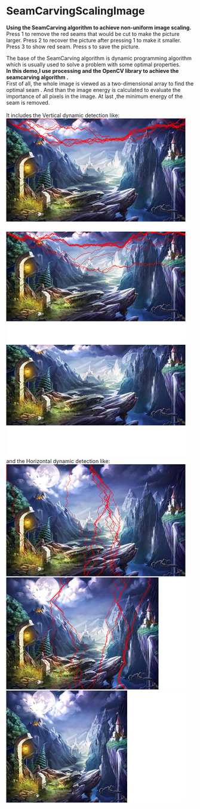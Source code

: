# SeamCarvingScalingImage
**Using the SeamCarving algorithm to achieve non-uniform image scaling.**<br />
Press 1 to remove the red seams that would be cut to make the picture larger.
Press 2 to recover the picture after pressing 1 to make it smaller.
Press 3 to show red seam.
Press s to save the picture.

The base of the SeamCarving algorithm is dynamic programming algorithm which is usually used to solve a problem with some optimal properties.<br />
**In this demo,I use processing and the OpenCV library to achieve the seamcarving algorithm .**<br />
First of all, the whole image is viewed as a two-dimensional array to find the optimal seam . 
And than the image energy is calculated to evaluate the importance of all pixels in the image.
At last ,the minimum energy of the seam is removed.<br /><br />
It includes the Vertical dynamic detection like:<br />
![](https://github.com/linnananan/SeamCarvingScalingImage/raw/master/VerticalTest/36163.png)
![](https://github.com/linnananan/SeamCarvingScalingImage/raw/master/VerticalTest/58098.png)
![](https://github.com/linnananan/SeamCarvingScalingImage/raw/master/VerticalTest/99817.png)
and the Horizontal dynamic detection like:<br />
![](https://github.com/linnananan/SeamCarvingScalingImage/raw/master/HorizontalTest/72036.png)<br />
![](https://github.com/linnananan/SeamCarvingScalingImage/raw/master/HorizontalTest/46638.png)<br />
![](https://github.com/linnananan/SeamCarvingScalingImage/raw/master/HorizontalTest/60657.png)<br />



